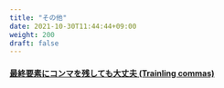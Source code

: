 ```yaml
---
title: "その他"
date: 2021-10-30T11:44:44+09:00
weight: 200
draft: false
---
```


#### [最終要素にコンマを残しても大丈夫 (Trainling commas)](/kotlin/others/trailing_commas)
